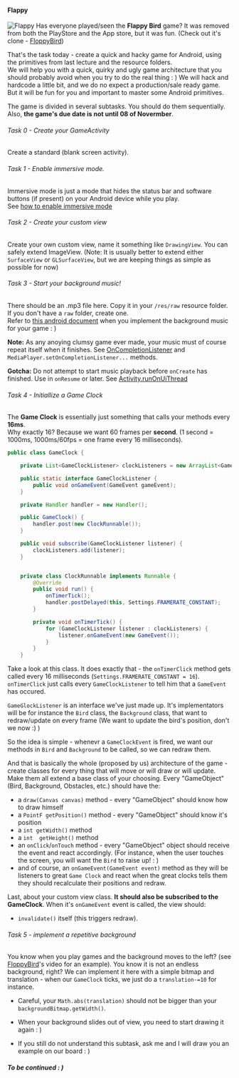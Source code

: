 #### Flappy
![Flappy](http://i.imgur.com/0rN7qdX.png)
Has everyone played/seen the **Flappy Bird** game? It was removed from both the PlayStore and the App store, but it was fun. (Check out it's clone - [FloppyBird](https://play.google.com/store/apps/details?id=floppy.bird))

 
That's the task today - create a quick and hacky game for Android, using the primitives from last lecture and the resource folders.  
We will help you with a quick, quirky and ugly game architecture that you should probably avoid when you try to do the real thing : )  We will hack and hardcode a little bit, and we do no expect a production/sale ready game. But it will be fun for you and important to master some Android primitives.

The game is divided in several subtasks. You should do them sequentially. Also, **the game's due date is not until 08 of Novermber**.


###### Task 0 - Create your GameActivity
Create a standard (blank screen activity).

###### Task 1 - Enable immersive mode.
Immersive mode is just a mode that hides the status bar and software buttons (if present) on your Android device while you play.  
See [how to enable immersive mode](https://developer.android.com/training/system-ui/immersive.html)

###### Task 2 - Create your custom view
Create your own custom view, name it something like `DrawingView`. You can safely extend ImageView. (Note: It is usually better to extend either `SurfaceView` or `GLSurfaceView`, but we are keeping things as simple as possible for now)

###### Task 3 - Start your background music!
There should be an .mp3 file here. Copy it in your `/res/raw` resource folder. If you don't have a `raw` folder, create one.   
Refer to [this android document](http://developer.android.com/guide/topics/media/mediaplayer.html) when you implement the background music for your game : )  

**Note:** As any anoying clumsy game ever made, your music must of course repeat itself when it finishes. See [OnCompletionListener](http://developer.android.com/reference/android/media/MediaPlayer.OnCompletionListener.html) and `MediaPlayer.setOnCompletionListener...` methods.

**Gotcha:** Do not attempt to start music playback before `onCreate` has finished. Use in `onResume` or later. See [Activity.runOnUiThread](http://developer.android.com/reference/android/app/Activity.html#runOnUiThread(java.lang.Runnable)) 

###### Task 4 - Initiallize a Game Clock
The **Game Clock** is essentially just something that calls your methods every **16ms**.   
Why exactly 16? Because we want 60 frames per **second**. (1 second = 1000ms, 1000ms/60fps = one frame every 16 milliseconds).

```java
public class GameClock {

    private List<GameClockListener> clockListeners = new ArrayList<GameClockListener>();

    public static interface GameClockListener {
        public void onGameEvent(GameEvent gameEvent);
    }

    private Handler handler = new Handler();

    public GameClock() {
        handler.post(new ClockRunnable());
    }

    public void subscribe(GameClockListener listener) {
        clockListeners.add(listener);
    }


    private class ClockRunnable implements Runnable {
        @Override
        public void run() {
            onTimerTick();
            handler.postDelayed(this, Settings.FRAMERATE_CONSTANT);
        }

        private void onTimerTick() {
            for (GameClockListener listener : clockListeners) {
                listener.onGameEvent(new GameEvent());
            }
        }
    }
```

Take a look at this class. It does exactly that - the `onTimerClick` method gets called every 16 milliseconds (`Settings.FRAMERATE_CONSTANT = 16`). 
`onTimerClick` just calls every `GameClockListener` to tell him that a `GameEvent` has occured.

`GameGlockListener` is an interface we've just made up. It's implementators will be for instance the `Bird` class, the `Background` class, that want to redraw/update on every frame (We want to update the bird's position, don't we now :) )  

So the idea is simple - whenevr a `GameClockEvent` is fired, we want our methods in `Bird` and `Background` to be called, so we can redraw them. 

And that is basically the whole (proposed by us) architecture of the game - create classes for every thing that will move or will draw or will update. Make them all extend a base class of your choosing. Every "GameObject" (Bird, Background, Obstacles, etc.)  should have the:
- a `draw(Canvas canvas)` method - every "GameObject" should know how to draw himself
- a `PointF getPosition()` method - every "GameObject" should know it's position
- a `int getWidth()` method
- a `int  getHeight()` method
- an `onClick`/`onTouch` method - every "GameObject" object should receive the event and react accordingly. (For instance, when the user touches the screen, you will want the `Bird` to raise up! : ) 
- and of course, an `onGameEvent(GameEvent event)` method as they will be listeners to great `Game Clock` and react when the great clocks tells them they should recalculate their positions and redraw.

Last, about your custom view class. **It should also be subscribed to the GameClock**. When it's `onGameEvent`  event is called, the view should:
- `invalidate()` itself (this triggers redraw).


###### Task 5 - implement a repetitive background
You know when you play games and the background moves to the left? (see [FloppyBird](https://play.google.com/store/apps/details?id=floppy.bird)'s video for an example). You know it is not an endless background, right? We can implement it here with a simple bitmap and translation - when our `GameClock` ticks, we just do a `translation-=10` for instance. 
- Careful, your `Math.abs(translation)` should not be bigger than your `backgroundBitmap.getWidth()`.
- When your background slides out of view, you need to start drawing it again : )

- If you still do not understand this subtask, ask me and I will draw you an example on our board : )


##### To be continued : )

